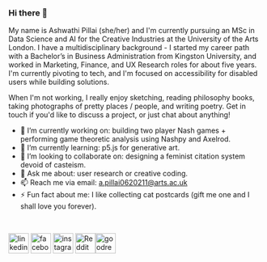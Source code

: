 ### Hi there 👋 

My name is Ashwathi Pillai (she/her) and I'm currently pursuing an MSc in Data Science and AI for the Creative Industries at the University of the Arts London. I have a multidisciplinary background - I started my career path with a Bachelor’s in Business Administration from Kingston University, and worked in Marketing, Finance, and UX Research roles for about five years. I'm currently pivoting to tech, and I'm focused on accessibility for disabled users while building solutions. 

When I'm not working, I really enjoy sketching, reading philosophy books, taking photographs of pretty places / people, and writing poetry. Get in touch if you'd like to discuss a project, or just chat about anything! 



- 🔭 I’m currently working on: building two player Nash games + performing game theoretic analysis using Nashpy and Axelrod.
- 🌱 I’m currently learning: p5.js for generative art. 
- 👯 I’m looking to collaborate on: designing a feminist citation system devoid of casteism. 
- 💬 Ask me about: user research or creative coding. 
- 📫 Reach me via email: a.pillai0620211@arts.ac.uk 
- ⚡ Fun fact about me: I like collecting cat postcards (gift me one and I shall love you forever). 

<br />

[<img src='https://cdn.jsdelivr.net/npm/simple-icons@3.0.1/icons/linkedin.svg' alt='linkedin' height='40'>](https://www.linkedin.com/in/ashwathipillai/)  [<img src='https://cdn.jsdelivr.net/npm/simple-icons@3.0.1/icons/facebook.svg' alt='facebook' height='40'>](https://www.facebook.com/ashwathipillai97)  [<img src='https://cdn.jsdelivr.net/npm/simple-icons@3.0.1/icons/instagram.svg' alt='instagram' height='40'>](https://www.instagram.com/fiveapplesabove/)  [<img src='https://cdn.jsdelivr.net/npm/simple-icons@3.0.1/icons/reddit.svg' alt='Reddit' height='40'>](https://www.reddit.com/user/helancav)[<img src='https://cdn.jsdelivr.net/npm/simple-icons@3.0.1/icons/goodreads.svg' alt='goodreads' height='40'>](https://www.goodreads.com/user/show/37835951-ashwathi)  

